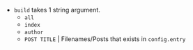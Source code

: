 - `build` takes 1 string argument.
    - `all`
    - `index`
    - `author`
    - `POST TITLE` | Filenames/Posts that exists in `config.entry`
